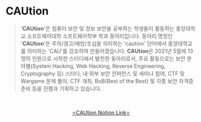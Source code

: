 # CAUtion

> '**CAUtion**'은 컴퓨터 보안 및 정보 보안을 공부하는 학생들이 활동하는 중앙대학교 소프트웨어대학 소프트웨어학부 학과 동아리입니다. 동아리 명칭인 '**CAUtion**'은 주의/경고/예방/조심을 의미하는 'caution' 단어에서 중앙대학교를 의미하는 'CAU'를 강조하여 만들어졌습니다. **CAUtion**은 2021년 5월에 13명의 인원으로 시작한 스터디에서 발전한 동아리로서, 주요 활동으로는 보안 분야별(System Hacking, Web Hacking, Reverse Engineering, Cryptography 등) 스터디, 내·외부 보안 컨퍼런스 및 세미나 참여, CTF 및 Wargame 문제 풀이, CTF 개최, BoB(Best of the Best) 및 각종 보안 자격증 준비 등을 진행과 기획하고 있습니다.

<br />

<p align="center"><a href="https://caution.notion.site/CAUtion-a4760404740c4a769891ab351298fbc3">⭐CAUtion Notion Link⭐</a></p>
